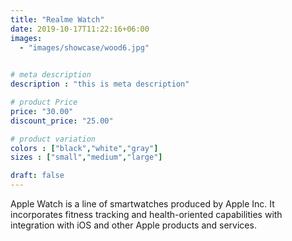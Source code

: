 ```yaml
---
title: "Realme Watch"
date: 2019-10-17T11:22:16+06:00
images: 
  - "images/showcase/wood6.jpg"
 

# meta description
description : "this is meta description"

# product Price
price: "30.00"
discount_price: "25.00"

# product variation
colors : ["black","white","gray"]
sizes : ["small","medium","large"]

draft: false
---
```


Apple Watch is a line of smartwatches produced by Apple Inc. It incorporates fitness tracking and health-oriented capabilities with integration with iOS and other Apple products and services.
